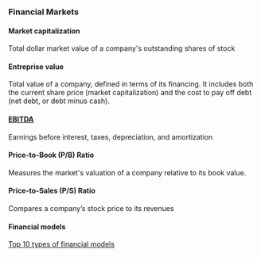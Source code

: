 ### Financial Markets
#### Market capitalization
Total dollar market value of a company's outstanding shares of stock

#### Entreprise value
Total value of a company, defined in terms of its financing. It includes both the current share price (market capitalization) and the cost to pay off debt (net debt, or debt minus cash).

#### [EBITDA](https://www.investopedia.com/articles/06/ebitda.asp)
Earnings before interest, taxes, depreciation, and amortization

#### Price-to-Book (P/B) Ratio
Measures the market's valuation of a company relative to its book value.

#### Price-to-Sales (P/S) Ratio
Compares a company’s stock price to its revenues

#### Financial models
[Top 10 types of financial models](https://corporatefinanceinstitute.com/resources/knowledge/modeling/types-of-financial-models/)

